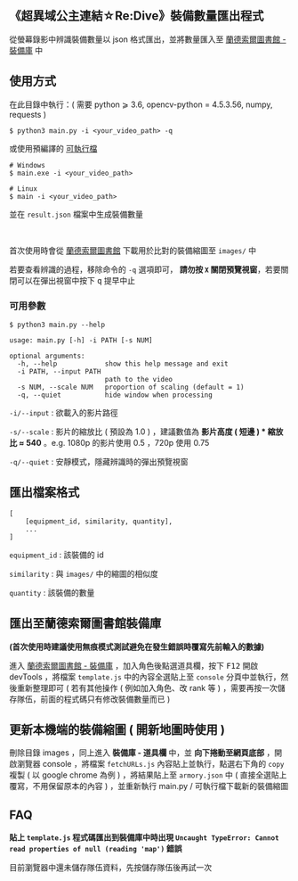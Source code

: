 《超異域公主連結☆Re:Dive》裝備數量匯出程式
---
從螢幕錄影中辨識裝備數量以 json 格式匯出，並將數量匯入至 [蘭德索爾圖書館 - 裝備庫](https://pcredivewiki.tw/Armory) 中

## 使用方式

在此目錄中執行：( 需要 python ⩾ 3.6, opencv-python = 4.5.3.56, numpy, requests )
```
$ python3 main.py -i <your_video_path> -q
```

或使用預編譯的 [可執行檔](https://github.com/rushive/PCReDive-armory-loader/releases)
```
# Windows
$ main.exe -i <your_video_path>

# Linux
$ main -i <your_video_path>
```

並在 `result.json` 檔案中生成裝備數量

<br>

首次使用時會從 [蘭德索爾圖書館](https://pcredivewiki.tw/) 下載用於比對的裝備縮圖至 `images/` 中

若要查看辨識的過程，移除命令的 `-q` 選項即可， **請勿按 `X` 關閉預覽視窗**，若要關閉可以在彈出視窗中按下 <kbd>q</kbd> 提早中止

### 可用參數

```
$ python3 main.py --help

usage: main.py [-h] -i PATH [-s NUM]

optional arguments:
  -h, --help            show this help message and exit
  -i PATH, --input PATH
                        path to the video
  -s NUM, --scale NUM   proportion of scaling (default = 1)
  -q, --quiet           hide window when processing
```

`-i/--input` : 欲載入的影片路徑

`-s/--scale` : 影片的縮放比 ( 預設為 1.0 ) ，建議數值為 **影片高度 ( 短邊 ) * 縮放比 ≈ 540** 。e.g. 1080p 的影片使用 0.5 ，720p 使用 0.75

`-q/--quiet` : 安靜模式，隱藏辨識時的彈出預覽視窗

## 匯出檔案格式

```
[
    [equipment_id, similarity, quantity],
    ...
]
```

`equipment_id` : 該裝備的 id

`similarity` : 與 `images/` 中的縮圖的相似度

`quantity` : 該裝備的數量

## 匯出至蘭德索爾圖書館裝備庫

**(首次使用時建議使用無痕模式測試避免在發生錯誤時覆寫先前輸入的數據)**

進入 [蘭德索爾圖書館 - 裝備庫](https://pcredivewiki.tw/Armory) ，加入角色後點選道具欄，按下 <kbd>F12</kbd> 開啟 devTools ，將檔案 `template.js` 中的內容全選貼上至 `console` 分頁中並執行，然後重新整理即可 ( 若有其他操作 ( 例如加入角色、改 rank 等 ) ，需要再按一次儲存隊伍，前面的程式碼只有修改裝備數量而已 )

## 更新本機端的裝備縮圖 ( 開新地圖時使用 )

刪除目錄 images ，同上進入 **裝備庫 - 道具欄** 中，並 **向下捲動至網頁底部** ，開啟瀏覽器 console ，將檔案 `fetchURLs.js` 內容貼上並執行，點選右下角的 `copy` 複製 ( 以 google chrome 為例 ) ，將結果貼上至 `armory.json` 中 ( 直接全選貼上覆寫，不用保留原本的內容 ) ，並重新執行 main.py / 可執行檔下載新的裝備縮圖

## FAQ

**貼上 `template.js` 程式碼匯出到裝備庫中時出現 `Uncaught TypeError: Cannot read properties of null (reading 'map')` 錯誤**

目前瀏覽器中還未儲存隊伍資料，先按儲存隊伍後再試一次
